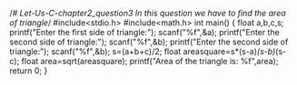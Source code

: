 /*# Let-Us-C-chapter2_question3
In this question we have to find the area of triangle*/
#include<stdio.h>
#include<math.h>
int main()
{
float a,b,c,s;
printf("Enter the first side of triangle:");
scanf("%f",&a);
printf("Enter the second side of triangle:");
scanf("%f",&b);
printf("Enter the second side of triangle:");
scanf("%f",&b);
s=(a+b+c)/2;
float areasquare=s*(s-a)*(s-b)*(s-c);
float area=sqrt(areasquare);
printf("Area of the triangle is: %f",area);
return 0;
}
